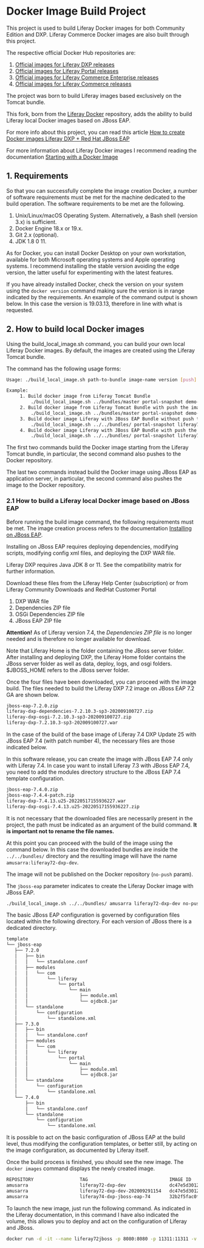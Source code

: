 # Docker Image Build Project

This project is used to build Liferay Docker images for both Community Edition 
and DXP. Liferay Commerce Docker images are also built through this project.

The respective official Docker Hub repositories are:

1. [Official images for Liferay DXP releases](https://hub.docker.com/r/liferay/dxp)
2. [Official images for Liferay Portal releases](https://hub.docker.com/r/liferay/portal)
3. [Official images for Liferay Commerce Enterprise releases](https://hub.docker.com/r/liferay/commerce-enterprise)
4. [Official images for Liferay Commerce releases](https://hub.docker.com/r/liferay/commerce)

The project was born to build Liferay images based exclusively on the Tomcat bundle.

This fork, born from the [Liferay Docker](https://github.com/liferay/liferay-docker) repository, 
adds the ability to build Liferay local Docker images based on JBoss EAP.

For more info about this project, you can read this article
[How to create Docker images Liferay DXP + Red Hat JBoss EAP](https://techblog.smc.it/en/2020-10-21/come-creare-immagini-docker-liferay-dxp-jboss-eap)

For more information about Liferay Docker images I recommend reading the 
documentation [Starting with a Docker Image](https://learn.liferay.com/dxp/latest/en/getting-started/starting-with-a-docker-image.html)

## 1. Requirements
So that you can successfully complete the image creation Docker, a number of
software requirements must be met for the machine dedicated to the build operation.
The software requirements to be met are the following.

1. Unix/Linux/macOS Operating System. Alternatively, a Bash shell (version 3.x) is sufficient.
2. Docker Engine 18.x or 19.x.
3. Git 2.x (optional).
4. JDK 1.8 0 11.

As for Docker, you can install Docker Desktop on your own workstation, available
for both Microsoft operating systems and Apple operating systems. I recommend
installing the stable version avoiding the edge version, the latter useful for
experimenting with the latest features.

If you have already installed Docker, check the version on your system using the
`docker version` command making sure the version is in range indicated by the
requirements. An example of the command output is shown below. In this case the
version is 19.03.13, therefore in line with what is requested.

## 2. How to build local Docker images
Using the build_local_image.sh command, you can build your own local Liferay 
Docker images. By default, the images are created using the Liferay Tomcat bundle.

The command has the following usage forms:

```bash
Usage: ./build_local_image.sh path-to-bundle image-name version [push] [application server]

Example:
	 1. Build docker image from Liferay Tomcat Bundle
		 ./build_local_image.sh ../bundles/master portal-snapshot demo-cbe09fb0
	 2. Build docker image from Liferay Tomcat Bundle with push the image
		 ./build_local_image.sh ../bundles/master portal-snapshot demo-cbe09fb0 push
	 3. Build docker image Liferay with JBoss EAP Bundle without push the image
		 ./build_local_image.sh ../../bundles/ portal-snapshot liferay72-dxp-dev no-push jboss-eap
	 4. Build docker image Liferay with JBoss EAP Bundle with push the image
		 ./build_local_image.sh ../../bundles/ portal-snapshot liferay72-dxp-dev push jboss-eap
```

The first two commands build the Docker image starting from the Liferay Tomcat 
bundle, in particular, the second command also pushes to the Docker repository.

The last two commands instead build the Docker image using JBoss EAP as 
application server, in particular, the second command also pushes the image to 
the Docker repository.

### 2.1 How to build a Liferay local Docker image based on JBoss EAP
Before running the build image command, the following requirements must be met.
The image creation process refers to the documentation [Installing on JBoss EAP](https://learn.liferay.com/dxp/latest/en/installation-and-upgrades/installing-liferay/installing-liferay-on-an-application-server/installing-on-jboss-eap.html).

Installing on JBoss EAP requires deploying dependencies, modifying scripts, 
modifying config xml files, and deploying the DXP WAR file. 

Liferay DXP requires Java JDK 8 or 11. See the compatibility matrix for further 
information.

Download these files from the Liferay Help Center (subscription) or from 
Liferay Community Downloads and RedHat Customer Portal

1. DXP WAR file
2. Dependencies ZIP file
3. OSGi Dependencies ZIP file
4. JBoss EAP ZIP file

**Attention!** As of Liferay version 7.4, the *Dependencies ZIP file* is no longer 
needed and is therefore no longer available for download.

Note that Liferay Home is the folder containing the JBoss server folder. 
After installing and deploying DXP, the Liferay Home folder contains the 
JBoss server folder as well as data, deploy, logs, and osgi folders. 
$JBOSS_HOME refers to the JBoss server folder.

Once the four files have been downloaded, you can proceed with the image build.
The files needed to build the Liferay DXP 7.2 image on JBoss EAP 7.2 GA are 
shown below.

```bash
jboss-eap-7.2.0.zip
liferay-dxp-dependencies-7.2.10.3-sp3-202009100727.zip
liferay-dxp-osgi-7.2.10.3-sp3-202009100727.zip
liferay-dxp-7.2.10.3-sp3-202009100727.war
```

In the case of the build of the base image of Liferay 7.4 DXP Update 25 with 
JBoss EAP 7.4 (with patch number 4), the necessary files are those indicated 
below. 

In this software release, you can create the image with JBoss EAP 7.4 only 
with Liferay 7.4. In case you want to install Liferay 7.3 with JBoss EAP 7.4, 
you need to add the modules directory structure to the JBoss EAP 7.4 template 
configuration.

```bash
jboss-eap-7.4.0.zip
jboss-eap-7.4.4-patch.zip
liferay-dxp-7.4.13.u25-20220517155936227.war
liferay-dxp-osgi-7.4.13.u25-20220517155936227.zip
```

It is not necessary that the downloaded files are necessarily present in the 
project, the path must be indicated as an argument of the build command.
**It is important not to rename the file names.**

At this point you can proceed with the build of the image using the command below.
In this case the downloaded bundles are inside the `../../bundles/` directory 
and the resulting image will have the name `amusarra:liferay72-dxp-dev`. 

The image will not be published on the Docker repository (`no-push` param). 

The `jboss-eap` parameter indicates to create the Liferay Docker image with JBoss EAP.

```bash
./build_local_image.sh ../../bundles/ amusarra liferay72-dxp-dev no-push jboss-eap
```

The basic JBoss EAP configuration is governed by configuration files located 
within the following directory. For each version of JBoss there is a dedicated directory.

```bash
template
└── jboss-eap
   ├── 7.2.0
   │   ├── bin
   │   │   └── standalone.conf
   │   ├── modules
   │   │   └── com
   │   │       └── liferay
   │   │           └── portal
   │   │               └── main
   │   │                   ├── module.xml
   │   │                   └── ojdbc8.jar
   │   └── standalone
   │       └── configuration
   │           └── standalone.xml
   ├── 7.3.0
   │   ├── bin
   │   │   └── standalone.conf
   │   ├── modules
   │   │   └── com
   │   │       └── liferay
   │   │           └── portal
   │   │               └── main
   │   │                   ├── module.xml
   │   │                   └── ojdbc8.jar
   │   └── standalone
   │       └── configuration
   │           └── standalone.xml
   └── 7.4.0
       ├── bin
       │   └── standalone.conf
       └── standalone
           └── configuration
               └── standalone.xml
```

It is possible to act on the basic configuration of JBoss EAP at the build level, 
thus modifying the configuration templates, or better still, by acting on the 
image configuration, as documented by Liferay itself.

Once the build process is finished, you should see the new image. 
The `docker images` command displays the newly created image.

```bash
REPOSITORY                 TAG                              IMAGE ID            CREATED             SIZE
amusarra                   liferay72-dxp-dev                dc47e5d30128        6 hours ago         1.89GB
amusarra                   liferay72-dxp-dev-202009291154   dc47e5d30128        6 hours ago         1.89GB
amusarra				   liferay74-dxp-jboss-eap-74		32b2f5fac0f6        54 minutes ago      1.7GB
```

To launch the new image, just run the following command. As indicated in the 
Liferay documentation, in this command I have also indicated the volume, 
this allows you to deploy and act on the configuration of Liferay and JBoss.


```bash
docker run -d -it --name liferay72jboss -p 8080:8080 -p 11311:11311 -v $(pwd):/etc/liferay/mount -P amusarra:liferay72-dxp-dev
```

